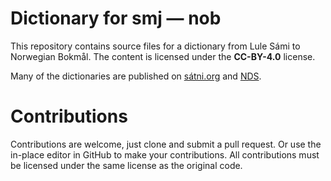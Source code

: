 # Dictionary for smj — nob

This repository contains source files for a dictionary from Lule Sámi to Norwegian Bokmål. The content is licensed under the __CC-BY-4.0__ license.

Many of the dictionaries are published on [sátni.org](https://sátni.org) and [NDS](https://sanit.oahpa.no).

# Contributions

Contributions are welcome, just clone and submit a pull request. Or use the in-place editor in GitHub to make your contributions. All contributions must be licensed under the same license as the original code.
